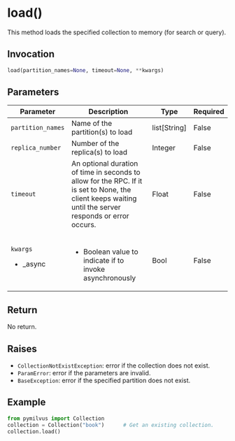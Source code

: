 # load()

This method loads the specified collection to memory (for search or query).

## Invocation

```python
load(partition_names=None, timeout=None, **kwargs)
```

## Parameters

| Parameter         | Description                                                  | Type                            | Required |
| ----------------- | ------------------------------------------------------------ | ------------------------------- | -------- |
| `partition_names` | Name of the partition(s) to load                             | list[String]                    | False    |
| `replica_number`  | Number of the replica(s) to load                             | Integer                         | False    |
| `timeout`         | An optional duration of time in seconds to allow for the RPC. If it is set to None, the client keeps waiting until the server responds or error occurs.                                               | Float                           | False    |
| `kwargs` <ul><li>_async</li></ul> | <br/><ul><li>Boolean value to indicate if to invoke asynchronously</li></ul> | Bool | False    |

## Return

No return.

## Raises

- `CollectionNotExistException`: error if the collection does not exist.
- `ParamError`: error if the parameters are invalid.
- `BaseException`: error if the specified partition does not exist.

## Example

```python
from pymilvus import Collection
collection = Collection("book")      # Get an existing collection.
collection.load()
```